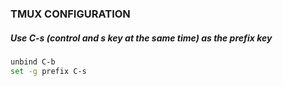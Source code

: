 ### TMUX CONFIGURATION

##### Use C-s (control and s key at the same time) as the prefix key
```bash
unbind C-b
set -g prefix C-s
```
